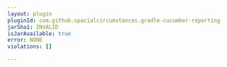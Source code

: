 ```yaml
---
layout: plugin
pluginId: com.github.spacialcircumstances.gradle-cucumber-reporting
jarSha1: INVALID
isJarAvailable: true
error: NONE
violations: []

---
```

